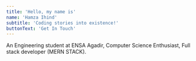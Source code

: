 ```yaml
---
title: 'Hello, my name is'
name: 'Hamza Ihind'
subtitle: 'Coding stories into existence!'
buttonText: 'Get In Touch'
---
```


An Engineering student at ENSA Agadir, Computer Science Enthusiast, Full stack developer (MERN STACK).
